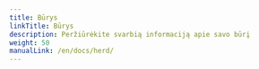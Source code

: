 ```yaml
---
title: Būrys
linkTitle: Būrys
description: Peržiūrėkite svarbią informaciją apie savo būrį
weight: 50
manualLink: /en/docs/herd/
---
```

<script>
  window.location.href = "/en/docs/herd/";
</script>
